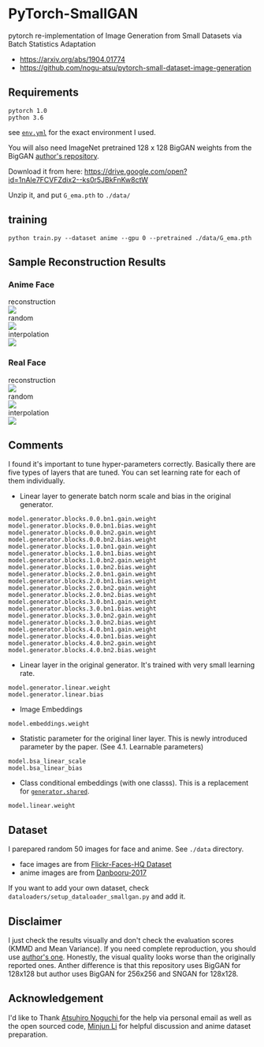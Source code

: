 # PyTorch-SmallGAN

pytorch re-implementation of Image Generation from Small Datasets via Batch Statistics Adaptation
- https://arxiv.org/abs/1904.01774
- https://github.com/nogu-atsu/pytorch-small-dataset-image-generation

## Requirements
```
pytorch 1.0
python 3.6
```
see [`env.yml`](./env.yml) for the exact environment I used.

You will also need ImageNet pretrained 128 x 128 BigGAN weights from the BigGAN [author's repository](https://github.com/ajbrock/BigGAN-PyTorch). 

Download it from here: https://drive.google.com/open?id=1nAle7FCVFZdix2--ks0r5JBkFnKw8ctW
  
Unzip it, and put `G_ema.pth` to `./data/`

## training 
```
python train.py --dataset anime --gpu 0 --pretrained ./data/G_ema.pth
```

## Sample Reconstruction Results
### Anime Face
reconstruction   
![](./samples/anime_reconstruct.jpg)   
random   
![](./samples/anime_random.jpg)     
interpolation  
![](./samples/anime_interpolate.jpg)       


### Real Face
reconstruction   
![](./samples/face_reconstruct.jpg)   
random   
![](./samples/face_random.jpg)     
interpolation  
![](./samples/face_interpolate.jpg)       

## Comments
I found it's important to tune hyper-parameters correctly. Basically there are five types of layers that are tuned. You can set learning rate for each of them individually.

- Linear layer to generate batch norm scale and bias in the original generator.
```
model.generator.blocks.0.0.bn1.gain.weight
model.generator.blocks.0.0.bn1.bias.weight
model.generator.blocks.0.0.bn2.gain.weight
model.generator.blocks.0.0.bn2.bias.weight
model.generator.blocks.1.0.bn1.gain.weight
model.generator.blocks.1.0.bn1.bias.weight
model.generator.blocks.1.0.bn2.gain.weight
model.generator.blocks.1.0.bn2.bias.weight
model.generator.blocks.2.0.bn1.gain.weight
model.generator.blocks.2.0.bn1.bias.weight
model.generator.blocks.2.0.bn2.gain.weight
model.generator.blocks.2.0.bn2.bias.weight
model.generator.blocks.3.0.bn1.gain.weight
model.generator.blocks.3.0.bn1.bias.weight
model.generator.blocks.3.0.bn2.gain.weight
model.generator.blocks.3.0.bn2.bias.weight
model.generator.blocks.4.0.bn1.gain.weight
model.generator.blocks.4.0.bn1.bias.weight
model.generator.blocks.4.0.bn2.gain.weight
model.generator.blocks.4.0.bn2.bias.weight
```
- Linear layer in the original generator. It's trained with very small learning rate. 
```
model.generator.linear.weight
model.generator.linear.bias
```
- Image Embeddings
```
model.embeddings.weight
```
- Statistic parameter for the original liner layer. This is newly introduced parameter by the paper. (See 4.1. Learnable parameters)
```
model.bsa_linear_scale
model.bsa_linear_bias
```
- Class conditional embeddings (with one classs). This is a replacement for [`generator.shared`](https://github.com/ajbrock/BigGAN-PyTorch/blob/ba3d05754120e9d3b68313ec7b0f9833fc5ee8bc/BigGAN.py#L82). 
```
model.linear.weight
```

## Dataset
I parepared random 50 images for face and anime. See `./data` directory. 
- face images are from [Flickr-Faces-HQ Dataset](https://github.com/NVlabs/ffhq-dataset)
- anime images are from [Danbooru-2017](https://www.gwern.net/Danbooru2018)

If you want to add your own dataset, check `dataloaders/setup_dataloader_smallgan.py` and add it.

## Disclaimer
I just check the results visually and don't check the evaluation scores (KMMD and Mean Variance). If you need complete reproduction, you should use [author's one](https://github.com/nogu-atsu/pytorch-small-dataset-image-generation). Honestly, the visual quality looks worse than the originally reported ones. Anther difference is that this repository uses BigGAN for 128x128 but author uses BigGAN for 256x256 and SNGAN for 128x128. 

## Acknowledgement
I'd like to Thank [Atsuhiro Noguchi ](https://github.com/nogu-atsu/) for the help via personal email as well as the open sourced code, [Minjun Li](https://github.com/minjunli) for helpful discussion and anime dataset preparation. 
